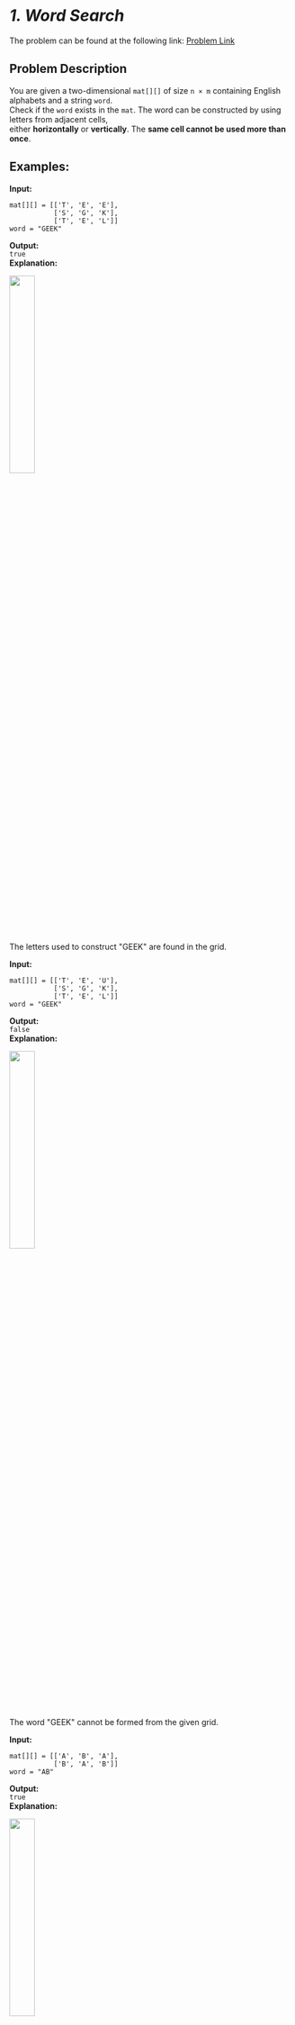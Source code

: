 # *1. Word Search*

The problem can be found at the following link: [Problem Link](https://www.geeksforgeeks.org/problems/word-search/1)

## Problem Description

You are given a two-dimensional `mat[][]` of size `n × m` containing English alphabets and a string `word`.  
Check if the `word` exists in the `mat`. The word can be constructed by using letters from adjacent cells,  
either **horizontally** or **vertically**. The **same cell cannot be used more than once**.

## Examples:

**Input:**  
```
mat[][] = [['T', 'E', 'E'],
           ['S', 'G', 'K'],
           ['T', 'E', 'L']]
word = "GEEK"
```
**Output:**  
`true`  
**Explanation:** 

<img src="https://github.com/user-attachments/assets/93e597c2-f34a-418c-b5bf-9a945371ac55" width="30%">

The letters used to construct "GEEK" are found in the grid.



**Input:**  
```
mat[][] = [['T', 'E', 'U'],
           ['S', 'G', 'K'],
           ['T', 'E', 'L']]
word = "GEEK"
```
**Output:**  
`false`  
**Explanation:**  

<img src="https://github.com/user-attachments/assets/c90d723f-a1bd-4483-ba9d-e5903684b481" width="30%">

The word "GEEK" cannot be formed from the given grid.



**Input:**  
```
mat[][] = [['A', 'B', 'A'],
           ['B', 'A', 'B']]
word = "AB"
```
**Output:**  
`true`  
**Explanation:** 

<img src="https://github.com/user-attachments/assets/f8d9c68d-6447-4817-8646-7c1a1497ac5e" width="30%">

There are multiple ways to construct the word "AB".



### Constraints:
- `1 ≤ n, m ≤ 100`
- `1 ≤ L ≤ n * m`  
(where `L` is the length of the word)

## My Approach


1. **Start from Each Cell**  
   - Iterate over the matrix to find the first letter of the word.  
   - If a match is found, perform **DFS** from that position.

2. **Recursive DFS Traversal**  
   - Check the four possible directions: **up, down, left, right**.  
   - If the next character in the word is found, move to that cell.  
   - Temporarily mark the cell as visited (`'#'`) to prevent reusing it in the same search path.

3. **Backtracking**  
   - Restore the cell's original value after exploring all paths from that cell.  
   - If the complete word is found, return `true`.

4. **Optimization**  
   - If the first letter of `word` is not found in `mat[][]`, return `false` immediately.  
   - Stop searching as soon as the word is found.  

## Time and Auxiliary Space Complexity

- **Expected Time Complexity:** `O(n * m * 4^L)`, where `n × m` is the size of the matrix and `L` is the length of the word.  
  - We perform DFS from every cell (`O(n * m)`).  
  - Each DFS call explores up to **4 directions**, leading to a worst-case exponential growth (`O(4^L)`).  

- **Expected Auxiliary Space Complexity:** `O(L)`, due to the recursive call stack of depth **L** (length of the word).  
  - We modify the grid temporarily (`O(n * m)`) but revert it back (constant space usage).  



## Code (C++)

```cpp
class Solution {
public:
    bool dfs(vector<vector<char>> &b, string &w, int i, int j, int k) {
        if(k == w.size()) return true;
        if(i < 0 || j < 0 || i >= b.size() || j >= b[0].size() || b[i][j] != w[k]) return false;
        char t = b[i][j]; 
        b[i][j] = '#';
        bool f = dfs(b, w, i-1, j, k+1) || dfs(b, w, i+1, j, k+1) ||
                 dfs(b, w, i, j-1, k+1) || dfs(b, w, i, j+1, k+1);
        b[i][j] = t;
        return f;
    }
    
    bool isWordExist(vector<vector<char>> &b, string w) {
        for(int i = 0; i < b.size(); i++)
            for(int j = 0; j < b[0].size(); j++)
                if(b[i][j] == w[0] && dfs(b, w, i, j, 0))
                    return true;
        return false;
    }
};
```



## Code (Java)

```java
class Solution {
    public boolean isWordExist(char[][] b, String w) {
        for (int i = 0; i < b.length; i++)
            for (int j = 0; j < b[0].length; j++)
                if (b[i][j] == w.charAt(0) && dfs(b, w, i, j, 0))
                    return true;
        return false;
    }

    private boolean dfs(char[][] b, String w, int i, int j, int k) {
        if (k == w.length()) return true;
        if (i < 0 || j < 0 || i >= b.length || j >= b[0].length || b[i][j] != w.charAt(k)) return false;
        char t = b[i][j];
        b[i][j] = '#';
        boolean f = dfs(b, w, i - 1, j, k + 1) || dfs(b, w, i + 1, j, k + 1) ||
                   dfs(b, w, i, j - 1, k + 1) || dfs(b, w, i, j + 1, k + 1);
        b[i][j] = t;
        return f;
    }
}
```



## Code (Python)

```python
class Solution:
    def isWordExist(self, b, w):
        def dfs(i, j, k):
            if k == len(w): return True
            if i < 0 or j < 0 or i >= len(b) or j >= len(b[0]) or b[i][j] != w[k]: return False
            t, b[i][j] = b[i][j], '#'
            f = any(dfs(i + dx, j + dy, k + 1) for dx, dy in [(-1, 0), (1, 0), (0, -1), (0, 1)])
            b[i][j] = t
            return f

        return any(dfs(i, j, 0) for i in range(len(b)) for j in range(len(b[0])) if b[i][j] == w[0])
```



